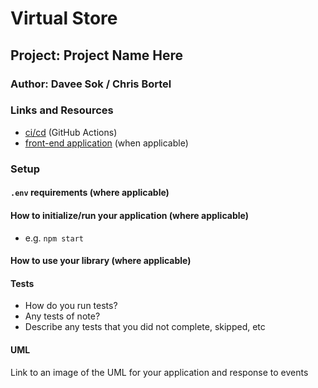 # Virtual Store

## Project: Project Name Here

### Author: Davee Sok / Chris Bortel

### Links and Resources

- [ci/cd](http://xyz.com) (GitHub Actions)
- [front-end application](http://xyz.com) (when applicable)

### Setup

#### `.env` requirements (where applicable)

<!-- i.e.

- `PORT` - Port Number
- `MONGODB_URI` - URL to the running mongo instance/db -->

#### How to initialize/run your application (where applicable)

- e.g. `npm start`

#### How to use your library (where applicable)

#### Tests

- How do you run tests?
- Any tests of note?
- Describe any tests that you did not complete, skipped, etc

#### UML

Link to an image of the UML for your application and response to events
